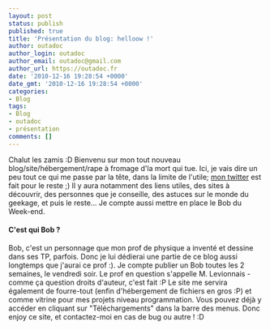```yaml
---
layout: post
status: publish
published: true
title: 'Présentation du blog: helloow !'
author: outadoc
author_login: outadoc
author_email: outadoc@gmail.com
author_url: https://outadoc.fr
date: '2010-12-16 19:28:54 +0000'
date_gmt: '2010-12-16 19:28:54 +0000'
categories:
- Blog
tags:
- Blog
- outadoc
- présentation
comments: []
---
```

Chalut les zamis :D Bienvenu sur mon tout nouveau blog/site/hébergement/rape à fromage d'la mort qui tue. Ici, je vais dire un peu tout ce qui me passe par la tête, dans la limite de l'utile; [mon twitter][1] est fait pour le reste ;) Il y aura notamment des liens utiles, des sites à découvrir, des personnes que je conseille, des astuces sur le monde du geekage, et puis le reste... Je compte aussi mettre en place le Bob du Week-end.

#### C'est qui Bob ?

Bob, c'est un personnage que mon prof de physique a inventé et dessine dans ses TP, parfois. Donc je lui dédierai une partie de ce blog aussi longtemps que j'aurai ce prof :). Je compte publier un Bob toutes les 2 semaines, le vendredi soir. Le prof en question s'appelle M. Levionnais - comme ça question droits d'auteur, c'est fait :P Le site me servira également de fourre-tout (enfin d'hébergement de fichiers en gros :P) et comme vitrine pour mes projets niveau programmation. Vous pouvez déjà y accéder en cliquant sur "Téléchargements" dans la barre des menus. Donc enjoy ce site, et contactez-moi en cas de bug ou autre ! :D

[1]: http://twitter.com/outadoc "mon twitter"

